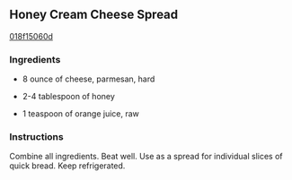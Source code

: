 ## Honey Cream Cheese Spread

[018f15060d](http://www.food.com/recipe/honey-cream-cheese-spread-224665)

### Ingredients

 - 8 ounce of cheese, parmesan, hard

 - 2-4 tablespoon of honey

 - 1 teaspoon of orange juice, raw

### Instructions

Combine all ingredients. Beat well. Use as a spread for individual slices of quick bread. Keep refrigerated.